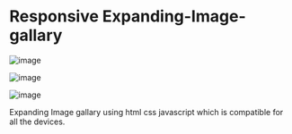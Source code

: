 # Responsive Expanding-Image-gallary

![image](https://github.com/tushargola1/Expanding-Image-gallary/assets/87809407/73f6202a-7268-4645-8489-783407e0efac)

![image](https://github.com/tushargola1/Expanding-Image-gallary/assets/87809407/4547539f-c1ac-403e-9f0f-38d3948db6ba)

![image](https://github.com/tushargola1/Expanding-Image-gallary/assets/87809407/4dc005f2-beec-4017-b422-ccea818b48d1)


Expanding Image gallary using html css javascript which is compatible for all the devices. 



